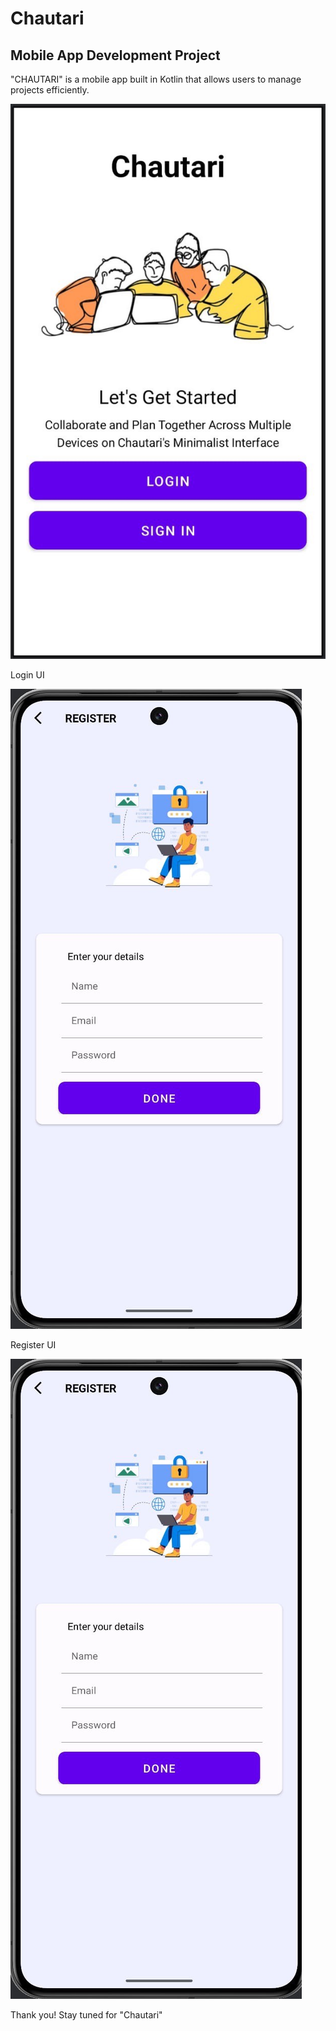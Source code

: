 # Chautari
## Mobile App Development Project

"CHAUTARI" is a mobile app built in Kotlin that allows users to manage projects efficiently.

![Screenshot of the application](assets/img1.jpeg)

Login UI

![Screenshot of the application](assets/img2.jpeg)

Register UI

![Screenshot of the application](assets/img2.jpeg)


Thank you! Stay tuned for "Chautari"